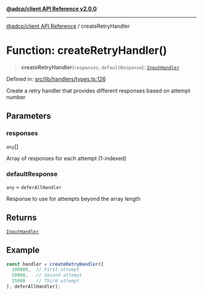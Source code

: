 [**@adcp/client API Reference v2.0.0**](../README.md)

***

[@adcp/client API Reference](../README.md) / createRetryHandler

# Function: createRetryHandler()

> **createRetryHandler**(`responses`, `defaultResponse`): [`InputHandler`](../type-aliases/InputHandler.md)

Defined in: [src/lib/handlers/types.ts:126](https://github.com/adcontextprotocol/adcp-client/blob/9ed0be764adbd110916d257101c95a577b3f15c8/src/lib/handlers/types.ts#L126)

Create a retry handler that provides different responses based on attempt number

## Parameters

### responses

`any`[]

Array of responses for each attempt (1-indexed)

### defaultResponse

`any` = `deferAllHandler`

Response to use for attempts beyond the array length

## Returns

[`InputHandler`](../type-aliases/InputHandler.md)

## Example

```typescript
const handler = createRetryHandler([
  100000,  // First attempt
  50000,   // Second attempt
  25000    // Third attempt
], deferAllHandler);
```
